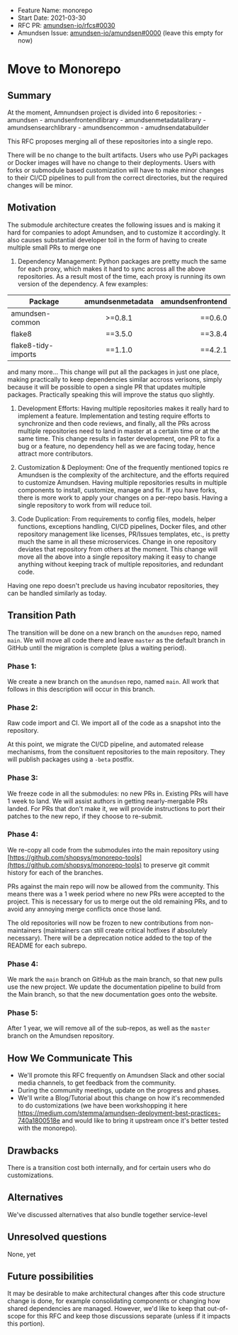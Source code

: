 - Feature Name: monorepo
- Start Date: 2021-03-30
- RFC PR: [amundsen-io/rfcs#0030](https://github.com/amundsen-io/rfcs/pull/30)
- Amundsen Issue: [amundsen-io/amundsen#0000](https://github.com/amundsen-io/amundsen/issues/0000) (leave this empty for now)

# Move to Monorepo

## Summary

At the moment, Amnundsen project is divided into 6 repositories: 
	- amundsen
	- amundsenfrontendlibrary
	- amundsenmetadatalibrary
	- amundsensearchlibrary
	- amundsencommon 
	- amudnsendatabuilder

This RFC proposes merging all of these repositories into a single repo.

There will be no change to the built artifacts. Users who use PyPi packages or Docker images will have no change to their deployments. Users with forks or submodule based customization will have to make minor changes to their CI/CD pipelines to pull from the correct directories, but the required changes will be minor.


## Motivation

The submodule architecture creates the following issues and is making it hard for companies to adopt Amundsen, and to customize it accordingly. It also causes substantial developer toil in the form of having to create multiple small PRs to merge one 

1. Dependency Management: Python packages are pretty much the same for each proxy, which makes it hard to sync across all the above repositories. As a result most of the time, each proxy is running its own version of the dependency. 
A few examples:

| Package             | amundsenmetadata   | amundsenfrontend  |
| --------------      |:------------------:| -----------------:|
| amundsen-common     | >=0.8.1            | ==0.6.0           |
| flake8              | ==3.5.0            | ==3.8.4           |
| flake8-tidy-imports | ==1.1.0            | ==4.2.1           |

and many more... This change will put all the packages in just one place, making practically to keep dependencies similar accross verisons, simply because it will be possible to open a single PR that updates multiple packages. Practically speaking this will improve the status quo slightly.

1. Development Efforts: Having multiple repositories makes it really hard to implement a feature. Implementation and testing require efforts to synchronize and then code reviews, and finally, all the PRs across multiple repositories need to land in master at a certain time or at the same time. This change results in faster development, one PR to fix a bug or a feature, no dependency hell as we are facing today, hence attract more contributors.

1. Customization & Deployment: One of the frequently mentioned topics re Amundsen is the complexity of the architecture, and the efforts required to customize Amundsen. Having multiple repositories results in multiple components to install, customize, manage and fix. If you have forks, there is more work to apply your changes on a per-repo basis. Having a single repository to work from will reduce toil.

1. Code Duplication: From requirements to config files, models, helper functions, exceptions handling, CI/CD pipelines, Docker files, and other repository management like licenses, PR/Issues templates, etc., is pretty much the same in all these microservices. Change in one repository deviates that repository from others at the moment. This change will move all the above into a single repository making it easy to change anything without keeping track of multiple repositories, and redundant code. 

Having one repo doesn't preclude us having incubator repositories, they can be handled similarly as today.


## Transition Path

The transition will be done on a new branch on the `amundsen` repo, named `main`. We will move all code there and leave `master` as the default branch in GitHub until the migration is complete (plus a waiting period).

### Phase 1:
We create a new branch on the `amundsen` repo, named `main`. All work that follows in this description will occur in this branch.

### Phase 2:
Raw code import and CI. We import all of the code as a snapshot into the repository.

At this point, we migrate the CI/CD pipeline, and automated release mechanisms, from the consituent repositories to the main repository. They will publish packages using a `-beta` postfix.

### Phase 3:
We freeze code in all the submodules: no new PRs in. Existing PRs will have 1 week to land. We will assist authors in getting nearly-mergable PRs landed. For PRs that don't make it, we will provide instructions to port their patches to the new repo, if they choose to re-submit.

### Phase 4:

We re-copy all code from the submodules into the main repository using [https://github.com/shopsys/monorepo-tools](https://github.com/shopsys/monorepo-tools) to preserve git commit history for each of the branches.

PRs against the main repo will now be allowed from the community. This means there was a 1 week period where no new PRs were accepted to the project. This is necessary for us to merge out the old remaining PRs, and to avoid any annoying merge conflicts once those land.

The old repositories will now be frozen to new contributions from non-maintainers (maintainers can still create critical hotfixes if absolutely necessary). There will be a deprecation notice added to the top of the README for each subrepo.

### Phase 4:
We mark the `main` branch on GitHub as the main branch, so that new pulls use the new project. We update the documentation pipeline to build from the Main branch, so that the new documentation goes onto the website.


### Phase 5:
After 1 year, we will remove all of the sub-repos, as well as the `master` branch on the Amundsen repository. 


## How We Communicate This

- We'll promote this RFC frequently on Amundsen Slack and other social media channels, to get feedback from the community.
- During the community meetings, update on the progress and phases.
- We'll write a Blog/Tutorial about this change on how it's recommended to do customizations (we have been workshopping it here https://medium.com/stemma/amundsen-deployment-best-practices-740a1800518e and would like to bring it upstream once it's better tested with the monorepo).

## Drawbacks

There is a transition cost both internally, and for certain users who do customizations. 


## Alternatives

We've discussed alternatives that also bundle together service-level


## Unresolved questions

None, yet

## Future possibilities

It may be desirable to make architectural changes after this code structure change is done, for example consolidating components or changing how shared dependencies are managed. However, we'd like to keep that out-of-scope for this RFC and keep those discussions separate (unless if it impacts this portion).
